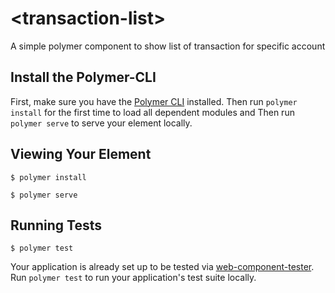 # \<transaction-list\>

A simple polymer component to show list of transaction for specific account

## Install the Polymer-CLI

First, make sure you have the [Polymer CLI](https://www.npmjs.com/package/polymer-cli) installed. 
Then run `polymer install` for the first time to load all dependent modules 
and Then run `polymer serve` to serve your element locally.

## Viewing Your Element

```
$ polymer install

$ polymer serve
```

## Running Tests

```
$ polymer test
```

Your application is already set up to be tested via [web-component-tester](https://github.com/Polymer/web-component-tester). Run `polymer test` to run your application's test suite locally.
